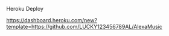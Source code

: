 Heroku Deploy

https://dashboard.heroku.com/new?template=https://github.com/LUCKY123456789AL/AlexaMusic























